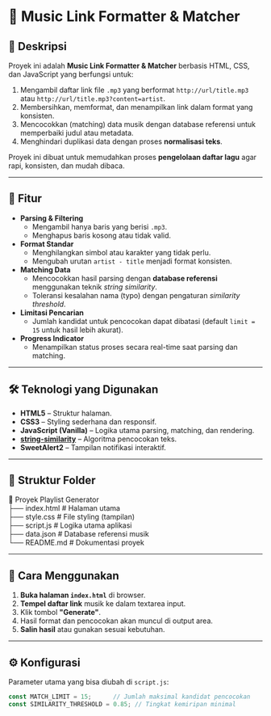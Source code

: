 # 🎵 Music Link Formatter & Matcher

## 📌 Deskripsi
Proyek ini adalah **Music Link Formatter & Matcher** berbasis HTML, CSS, dan JavaScript yang berfungsi untuk:
1. Mengambil daftar link file `.mp3` yang berformat `http://url/title.mp3` atau `http://url/title.mp3?content=artist`.
2. Membersihkan, memformat, dan menampilkan link dalam format yang konsisten.
3. Mencocokkan (matching) data musik dengan database referensi untuk memperbaiki judul atau metadata.
4. Menghindari duplikasi data dengan proses **normalisasi teks**.

Proyek ini dibuat untuk memudahkan proses **pengelolaan daftar lagu** agar rapi, konsisten, dan mudah dibaca.

---

## 🚀 Fitur
- **Parsing & Filtering**
  - Mengambil hanya baris yang berisi `.mp3`.
  - Menghapus baris kosong atau tidak valid.
- **Format Standar**
  - Menghilangkan simbol atau karakter yang tidak perlu.
  - Mengubah urutan `artist - title` menjadi format konsisten.
- **Matching Data**
  - Mencocokkan hasil parsing dengan **database referensi** menggunakan teknik *string similarity*.
  - Toleransi kesalahan nama (typo) dengan pengaturan *similarity threshold*.
- **Limitasi Pencarian**
  - Jumlah kandidat untuk pencocokan dapat dibatasi (default `limit = 15` untuk hasil lebih akurat).
- **Progress Indicator**
  - Menampilkan status proses secara real-time saat parsing dan matching.

---

## 🛠 Teknologi yang Digunakan
- **HTML5** – Struktur halaman.
- **CSS3** – Styling sederhana dan responsif.
- **JavaScript (Vanilla)** – Logika utama parsing, matching, dan rendering.
- **[string-similarity](https://www.npmjs.com/package/string-similarity)** – Algoritma pencocokan teks.
- **SweetAlert2** – Tampilan notifikasi interaktif.

---

## 📂 Struktur Folder

📂 Proyek Playlist Generator  
├── index.html   # Halaman utama  
├── style.css    # File styling (tampilan)  
├── script.js    # Logika utama aplikasi  
├── data.json    # Database referensi musik  
└── README.md    # Dokumentasi proyek  


---

## 📖 Cara Menggunakan
1. **Buka halaman `index.html`** di browser.
2. **Tempel daftar link** musik ke dalam textarea input.
3. Klik tombol **"Generate"**.
4. Hasil format dan pencocokan akan muncul di output area.
5. **Salin hasil** atau gunakan sesuai kebutuhan.

---

## ⚙️ Konfigurasi
Parameter utama yang bisa diubah di `script.js`:
```javascript
const MATCH_LIMIT = 15;      // Jumlah maksimal kandidat pencocokan
const SIMILARITY_THRESHOLD = 0.85; // Tingkat kemiripan minimal


